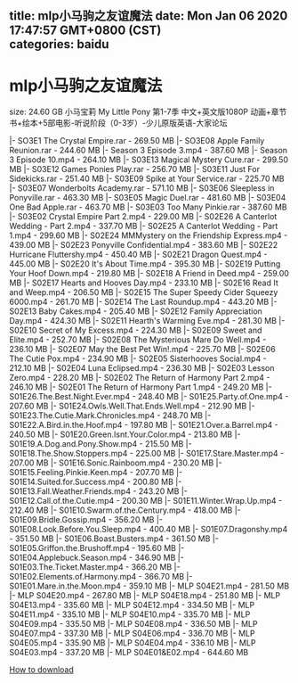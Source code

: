 
title: mlp小马驹之友谊魔法
date: Mon Jan 06 2020 17:47:57 GMT+0800 (CST)    
categories: baidu
---

# mlp小马驹之友谊魔法
size: 24.60 GB
 小马宝莉 My Little Pony 第1-7季 中文+英文版1080P 动画+章节书+绘本+5部电影-听说阶段（0-3岁）-少儿原版英语-大家论坛
 
|- SO3E1 The Crystal Empire.rar - 269.50 MB
|- SO3E08 Apple Family Reunion.rar - 244.60 MB
|- Season 3 Episode 3.mp4 - 387.60 MB
|- Season 3 Episode 10.mp4 - 264.10 MB
|- S03E13 Magical Mystery Cure.rar - 299.50 MB
|- S03E12 Games Ponies Play.rar - 256.70 MB
|- S03E11 Just For Sidekicks.rar - 251.40 MB
|- S03E09 Spike at Your Service.rar - 225.70 MB
|- S03E07 Wonderbolts Academy.rar - 571.10 MB
|- S03E06 Sleepless in Ponyville.rar - 463.30 MB
|- S03E05 Magic Duel.rar - 481.60 MB
|- S03E04 One Bad Apple.rar - 463.70 MB
|- S03E03 Too Many Pinkie.rar - 387.60 MB
|- S03E02 Crystal Empire Part 2.mp4 - 229.00 MB
|- S02E26 A Canterlot Wedding - Part 2.mp4 - 337.70 MB
|- S02E25 A Canterlot Wedding - Part 1.mp4 - 299.60 MB
|- S02E24  MMMystery on the Friendship Express.mp4 - 439.00 MB
|- S02E23  Ponyville Confidential.mp4 - 383.60 MB
|- S02E22 Hurricane Fluttershy.mp4 - 450.40 MB
|- S02E21 Dragon Quest.mp4 - 445.00 MB
|- S02E20 It's About Time.mp4 - 395.30 MB
|- S02E19 Putting Your Hoof Down.mp4 - 219.80 MB
|- S02E18 A Friend in Deed.mp4 - 259.00 MB
|- S02E17 Hearts and Hooves Day.mp4 - 233.10 MB
|- S02E16 Read It and Weep.mp4 - 206.50 MB
|- S02E15 The Super Speedy Cider Squeezy 6000.mp4 - 261.70 MB
|- S02E14 The Last Roundup.mp4 - 443.20 MB
|- S02E13 Baby Cakes.mp4 - 205.40 MB
|- S02E12 Family Appreciation Day.mp4 - 424.30 MB
|- S02E11 Hearth's Warming Eve.mp4 - 281.30 MB
|- S02E10 Secret of My Excess.mp4 - 224.30 MB
|- S02E09 Sweet and Elite.mp4 - 252.70 MB
|- S02E08 The Mysterious Mare Do Well.mp4 - 236.10 MB
|- S02E07 May the Best Pet Win!.mp4 - 225.70 MB
|- S02E06 The Cutie Pox.mp4 - 234.90 MB
|- S02E05 Sisterhooves Social.mp4 - 212.10 MB
|- S02E04 Luna Eclipsed.mp4 - 236.30 MB
|- S02E03 Lesson Zero.mp4 - 228.20 MB
|- S02E02 The Return of Harmony Part 2.mp4 - 246.10 MB
|- S02E01 The Return of Harmony Part 1.mp4 - 249.20 MB
|- S01E26.The.Best.Night.Ever.mp4 - 248.40 MB
|- S01E25.Party.of.One.mp4 - 207.60 MB
|- S01E24.Owls.Well.That.Ends.Well.mp4 - 212.90 MB
|- S01E23.The.Cutie.Mark.Chronicles.mp4 - 248.70 MB
|- S01E22.A.Bird.in.the.Hoof.mp4 - 197.80 MB
|- S01E21.Over.a.Barrel.mp4 - 240.50 MB
|- S01E20.Green.Isnt.Your.Color.mp4 - 213.80 MB
|- S01E19.A.Dog.and.Pony.Show.mp4 - 215.50 MB
|- S01E18.The.Show.Stoppers.mp4 - 225.00 MB
|- S01E17.Stare.Master.mp4 - 207.00 MB
|- S01E16.Sonic.Rainboom.mp4 - 230.20 MB
|- S01E15.Feeling.Pinkie.Keen.mp4 - 207.70 MB
|- S01E14.Suited.for.Success.mp4 - 200.80 MB
|- S01E13.Fall.Weather.Friends.mp4 - 243.20 MB
|- S01E12.Call.of.the.Cutie.mp4 - 200.30 MB
|- S01E11.Winter.Wrap.Up.mp4 - 212.40 MB
|- S01E10.Swarm.of.the.Century.mp4 - 418.00 MB
|- S01E09.Bridle.Gossip.mp4 - 356.20 MB
|- S01E08.Look.Before.You.Sleep.mp4 - 400.40 MB
|- S01E07.Dragonshy.mp4 - 351.50 MB
|- S01E06.Boast.Busters.mp4 - 361.50 MB
|- S01E05.Griffon.the.Brushoff.mp4 - 195.60 MB
|- S01E04.Applebuck.Season.mp4 - 346.90 MB
|- S01E03.The.Ticket.Master.mp4 - 366.20 MB
|- S01E02.Elements.of.Harmony.mp4 - 366.70 MB
|- S01E01.Mare.in.the.Moon.mp4 - 359.10 MB
|- MLP S04E21.mp4 - 281.50 MB
|- MLP S04E20.mp4 - 267.80 MB
|- MLP S04E18.mp4 - 251.80 MB
|- MLP S04E13.mp4 - 335.60 MB
|- MLP S04E12.mp4 - 334.50 MB
|- MLP S04E11.mp4 - 335.10 MB
|- MLP S04E10.mp4 - 335.70 MB
|- MLP S04E09.mp4 - 335.50 MB
|- MLP S04E08.mp4 - 336.50 MB
|- MLP S04E07.mp4 - 337.30 MB
|- MLP S04E06.mp4 - 336.70 MB
|- MLP S04E05.mp4 - 335.90 MB
|- MLP S04E04.mp4 - 336.10 MB
|- MLP S04E03.mp4 - 337.20 MB
|- MLP S04E01&E02.mp4 - 644.60 MB

[How to download](https://bpcam.bemobtrk.com/go/2ceec3aa-1ca2-46d6-b9ff-aaa5c184517c?jno=5525)